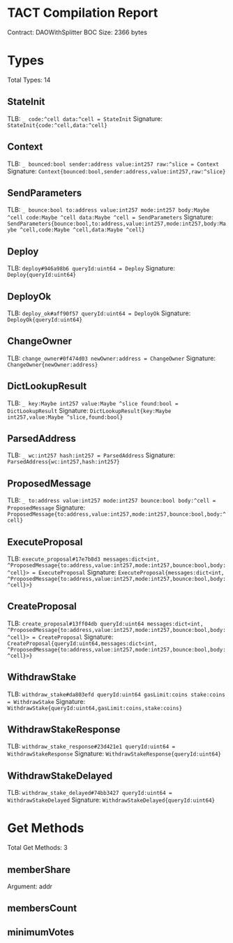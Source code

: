 # TACT Compilation Report
Contract: DAOWithSplitter
BOC Size: 2366 bytes

# Types
Total Types: 14

## StateInit
TLB: `_ code:^cell data:^cell = StateInit`
Signature: `StateInit{code:^cell,data:^cell}`

## Context
TLB: `_ bounced:bool sender:address value:int257 raw:^slice = Context`
Signature: `Context{bounced:bool,sender:address,value:int257,raw:^slice}`

## SendParameters
TLB: `_ bounce:bool to:address value:int257 mode:int257 body:Maybe ^cell code:Maybe ^cell data:Maybe ^cell = SendParameters`
Signature: `SendParameters{bounce:bool,to:address,value:int257,mode:int257,body:Maybe ^cell,code:Maybe ^cell,data:Maybe ^cell}`

## Deploy
TLB: `deploy#946a98b6 queryId:uint64 = Deploy`
Signature: `Deploy{queryId:uint64}`

## DeployOk
TLB: `deploy_ok#aff90f57 queryId:uint64 = DeployOk`
Signature: `DeployOk{queryId:uint64}`

## ChangeOwner
TLB: `change_owner#0f474d03 newOwner:address = ChangeOwner`
Signature: `ChangeOwner{newOwner:address}`

## DictLookupResult
TLB: `_ key:Maybe int257 value:Maybe ^slice found:bool = DictLookupResult`
Signature: `DictLookupResult{key:Maybe int257,value:Maybe ^slice,found:bool}`

## ParsedAddress
TLB: `_ wc:int257 hash:int257 = ParsedAddress`
Signature: `ParsedAddress{wc:int257,hash:int257}`

## ProposedMessage
TLB: `_ to:address value:int257 mode:int257 bounce:bool body:^cell = ProposedMessage`
Signature: `ProposedMessage{to:address,value:int257,mode:int257,bounce:bool,body:^cell}`

## ExecuteProposal
TLB: `execute_proposal#17e7b8d3 messages:dict<int, ^ProposedMessage{to:address,value:int257,mode:int257,bounce:bool,body:^cell}> = ExecuteProposal`
Signature: `ExecuteProposal{messages:dict<int, ^ProposedMessage{to:address,value:int257,mode:int257,bounce:bool,body:^cell}>}`

## CreateProposal
TLB: `create_proposal#13ff04db queryId:uint64 messages:dict<int, ^ProposedMessage{to:address,value:int257,mode:int257,bounce:bool,body:^cell}> = CreateProposal`
Signature: `CreateProposal{queryId:uint64,messages:dict<int, ^ProposedMessage{to:address,value:int257,mode:int257,bounce:bool,body:^cell}>}`

## WithdrawStake
TLB: `withdraw_stake#da803efd queryId:uint64 gasLimit:coins stake:coins = WithdrawStake`
Signature: `WithdrawStake{queryId:uint64,gasLimit:coins,stake:coins}`

## WithdrawStakeResponse
TLB: `withdraw_stake_response#23d421e1 queryId:uint64 = WithdrawStakeResponse`
Signature: `WithdrawStakeResponse{queryId:uint64}`

## WithdrawStakeDelayed
TLB: `withdraw_stake_delayed#74bb3427 queryId:uint64 = WithdrawStakeDelayed`
Signature: `WithdrawStakeDelayed{queryId:uint64}`

# Get Methods
Total Get Methods: 3

## memberShare
Argument: addr

## membersCount

## minimumVotes
